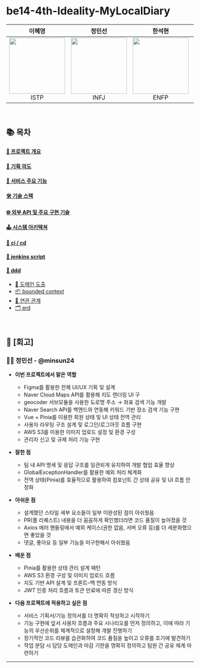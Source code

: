 # be14-4th-Ideality-MyLocalDiary

| 이혜영 | 정민선 | 한석현 | 정동한 | 권민수 | 장시원 |
|--------|--------|--------|--------|--------|--------|
| <div align="center"><img src="https://github.com/user-attachments/assets/f589b013-0193-4775-a908-76305427112c" width="150"><br>ISTP</div> | <div align="center"><img src="https://github.com/user-attachments/assets/2a9c8c91-0afa-4fa0-b10c-f4ad94bd9a09" width="150"><br>INFJ</div> | <div align="center"><img src="https://github.com/user-attachments/assets/c17d7bc2-4a71-4323-8fb4-7fb38f518daa" width="150"><br>ENFP</div> | <div align="center"><img src="https://github.com/user-attachments/assets/05d7d9de-3c77-4243-a553-fcfb24abc6e9" width="150"><br>ISTP</div> | <div align="center"><img src="https://github.com/user-attachments/assets/b695d9dc-9885-4731-9c6a-6dde1add62f9" width="150"><br>ISTP</div> | <div align="center"><img src="https://item.kakaocdn.net/do/eda86b27d953e0a1bc89848fff989e65f604e7b0e6900f9ac53a43965300eb9a" width="150"><br>INTJ</div> |

<br>


## 📚 목차


#### [📌 프로젝트 개요](https://github.com/minsun24/My-Local-Diary/wiki/0.-%F0%9F%90%B1-My-Local-Diary) <br>
#### [🧠 기획 의도](https://github.com/minsun24/My-Local-Diary/wiki/1.-%F0%9F%A7%A0-%EA%B8%B0%ED%9A%8D-%EC%9D%98%EB%8F%84)  <br>
#### [🚀 서비스 주요 기능](https://github.com/minsun24/My-Local-Diary/wiki/2.-%F0%9F%9A%80-%EC%84%9C%EB%B9%84%EC%8A%A4-%EC%A3%BC%EC%9A%94-%EA%B8%B0%EB%8A%A5)  <br>
#### [🛠 기술 스택](https://github.com/minsun24/My-Local-Diary/wiki/3.-%F0%9F%9B%A0-%EA%B8%B0%EC%88%A0-%EC%8A%A4%ED%83%9D) <br>
#### [🌐 외부 API 및 주요 구현 기술](https://github.com/minsun24/My-Local-Diary/wiki/4.-%F0%9F%8C%90-%EC%99%B8%EB%B6%80-API-%EB%B0%8F-%EC%A3%BC%EC%9A%94-%EA%B5%AC%ED%98%84-%EA%B8%B0%EC%88%A0) <br>
#### [🕹️ 시스템 아키텍쳐](https://github.com/minsun24/My-Local-Diary/wiki/5.-%F0%9F%95%B9%EF%B8%8F-%EC%8B%9C%EC%8A%A4%ED%85%9C-%EC%95%84%ED%82%A4%ED%85%8D%EC%B3%90)  <br>
#### [🔄 ci / cd](https://github.com/minsun24/My-Local-Diary/wiki/6.-%F0%9F%94%84-CI---CD) <br>
#### [🧾 jenkins script](https://github.com/minsun24/My-Local-Diary/wiki/7.-%F0%9F%A7%BE-Jenkins-Script)  <br>
#### [🧱 ddd](https://github.com/minsun24/My-Local-Diary/wiki/8.-%F0%9F%A7%B1-DDD)  <br>
- [🧩 도메인 도출](#-도메인-도출)  <br>
- [📦 bounded context](#-bounded-context)  <br>
- [🔗 연관 관계](#-연관-관계)  <br>
- [🗂 erd](#-erd)  <br>




<br>

## 📝 [회고]

### 🙋‍♀️ 정민선 - @minsun24

- **이번 프로젝트에서 맡은 역할**
  - Figma를 활용한 전체 UI/UX 기획 및 설계
  - Naver Cloud Maps API를 활용해 지도 렌더링 UI 구
  - geocoder 서브모듈을 사용한 도로명 주소 → 좌표 검색 기능 개발 
  - Naver Search API를 백엔드와 연동해 키워드 기반 장소 검색 기능 구현
  - Vue + Pinia를 이용한 회원 상태 및 UI 상태 전역 관리
  - 사용자 라우팅 구조 설계 및 로그인/로그아웃 흐름 구현
  - AWS S3를 이용한 이미지 업로드 설정 및 환경 구성
  - 관리자 신고 및 규제 처리 기능 구현


- **잘한 점**
  - 팀 내 API 명세 및 응답 구조를 일관되게 유지하여 개발 협업 효율 향상
  - GlobalExceptionHandler를 활용한 예외 처리 체계화
  - 전역 상태(Pinia)를 효율적으로 활용하여 컴포넌트 간 상태 공유 및 UI 흐름 안정화


- **아쉬운 점**
  - 설계했던 스타일 세부 요소들이 일부 미완성된 점이 아쉬웠음
  - PR(풀 리퀘스트) 내용을 더 꼼꼼하게 확인했더라면 코드 품질이 높아졌을 것
  - Axios 에러 핸들링에서 예외 케이스(권한 없음, 서버 오류 등)를 더 세분화했으면 좋았을 것
  - 댓글, 좋아요 등 일부 기능을 미구현해서 아쉬웠음

  
- **배운 점**
  - Pinia를 활용한 상태 관리 설계 패턴
  -  AWS S3 환경 구성 및 이미지 업로드 흐름
  -  지도 기반 API 설계 및 프론트–백 연동 방식
  -  JWT 인증 처리 흐름과 토큰 만료에 따른 갱신 방식


- **다음 프로젝트에 적용하고 싶은 점**
  - 서비스 기획서/기능 정의서를 더 명확히 작성하고 시작하기
  - 기능 구현에 앞서 사용자 흐름과 주요 시나리오를 먼저 정의하고, 이에 따라 기능의 우선순위를 체계적으로 설정해 개발 진행하기
  - 정기적인 코드 리뷰를 습관화하여 코드 품질을 높이고 오류를 조기에 발견하기
  - 작업 분담 시 담당 도메인과 마감 기한을 명확히 정의하고 팀원 간 공유 체계 마련하기
 

---
